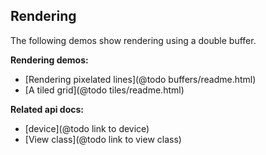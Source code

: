 ## Rendering

The following demos show rendering using a double buffer.

**Rendering demos:**

- [Rendering pixelated lines](@todo buffers/readme.html)
- [A tiled grid](@todo tiles/readme.html)

**Related api docs:**

- [device](@todo link to device)
- [View class](@todo link to view class)



